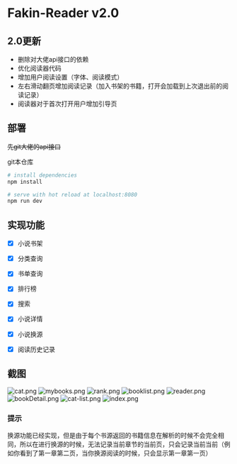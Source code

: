 # Fakin-Reader v2.0

## 2.0更新
- 删除对大佬api接口的依赖
- 优化阅读器代码
- 增加用户阅读设置（字体、阅读模式）
- 左右滑动翻页增加阅读记录（加入书架的书籍，打开会加载到上次退出前的阅读记录）
- 阅读器对于首次打开用户增加引导页

## 部署
~~先git大佬的api接口~~


git本仓库
``` bash
# install dependencies
npm install

# serve with hot reload at localhost:8080
npm run dev

```
## 实现功能

- [x] 小说书架

- [x] 分类查询

- [x] 书单查询

- [x] 排行榜

- [x] 搜索

- [x] 小说详情

- [x] 小说换源

- [x] 阅读历史记录

## 截图
![cat.png](https://github.com/ZpsssLll/vue-zpReader/blob/master/screenshot/cat.png)
![mybooks.png](https://github.com/ZpsssLll/vue-zpReader/blob/master/screenshot/mybooks.png)
![rank.png](https://github.com/ZpsssLll/vue-zpReader/blob/master/screenshot/rank.png)
![booklist.png](https://github.com/ZpsssLll/vue-zpReader/blob/master/screenshot/booklist.png)
![reader.png](https://github.com/ZpsssLll/vue-zpReader/blob/master/screenshot/reader.png)
![bookDetail.png](https://github.com/ZpsssLll/vue-zpReader/blob/master/screenshot/bookDetail.png)
![cat-list.png](https://github.com/ZpsssLll/vue-zpReader/blob/master/screenshot/cat-list.png)
![index.png](https://github.com/ZpsssLll/vue-zpReader/blob/master/screenshot/index.png)


### 提示
换源功能已经实现，但是由于每个书源返回的书籍信息在解析的时候不会完全相同，所以在进行换源的时候，无法记录当前章节的当前页，只会记录当前当前（例如你看到了第一章第二页，当你换源阅读的时候，只会显示第一章第一页）